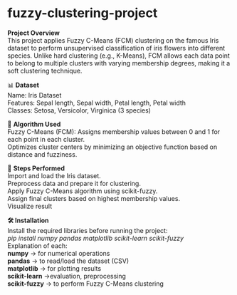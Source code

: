 # fuzzy-clustering-project
**Project Overview**  
This project applies Fuzzy C-Means (FCM) clustering on the famous Iris dataset to perform unsupervised classification of iris flowers into different species. Unlike hard clustering (e.g., K-Means), FCM allows each data point to belong to multiple clusters with varying membership degrees, making it a soft clustering technique.

📊 **Dataset**  
Name: Iris Dataset  
Features: Sepal length, Sepal width, Petal length, Petal width  
Classes: Setosa, Versicolor, Virginica (3 species)

🔧 **Algorithm Used**  
Fuzzy C-Means (FCM):  Assigns membership values between 0 and 1 for each point in each cluster.  
Optimizes cluster centers by minimizing an objective function based on distance and fuzziness.

🚀 **Steps Performed**  
Import and load the Iris dataset.  
Preprocess data and prepare it for clustering.  
Apply Fuzzy C-Means algorithm using scikit-fuzzy.  
Assign final clusters based on highest membership values.  
Visualize result

**🛠 Installation**  
Install the required libraries before running the project:    
    _pip install numpy pandas matplotlib scikit-learn scikit-fuzzy_    
Explanation of each:  
**numpy** → for numerical operations  
**pandas** → to read/load the dataset (CSV)  
**matplotlib** → for plotting results  
**scikit-learn** →evaluation, preprocessing  
**scikit-fuzzy** → to perform Fuzzy C-Means clustering  
